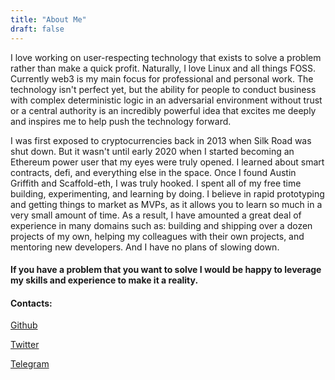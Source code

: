 ```yaml
---
title: "About Me"
draft: false
---
```


I love working on user-respecting technology that exists to solve a problem rather than make a quick profit. Naturally, I love Linux and all things FOSS. Currently web3 is my main focus for professional and personal work. The technology isn't perfect yet, but the ability for people to conduct business with complex deterministic logic in an adversarial environment without trust or a central authority is an incredibly powerful idea that excites me deeply and inspires me to help push the technology forward.

I was first exposed to cryptocurrencies back in 2013 when Silk Road was shut down. But it wasn't until early 2020 when I started becoming an Ethereum power user that my eyes were truly opened. I learned about smart contracts, defi, and everything else in the space. Once I found Austin Griffith and Scaffold-eth, I was truly hooked. I spent all of my free time building, experimenting, and learning by doing. I believe in rapid prototyping and getting things to market as MVPs, as it allows you to learn so much in a very small amount of time. As a result, I have amounted a great deal of experience in many domains such as: building and shipping over a dozen projects of my own, helping my colleagues with their own projects, and mentoring new developers. And I have no plans of slowing down.

#### If you have a problem that you want to solve I would be happy to leverage my skills and experience to make it a reality.

#### Contacts:

[Github](https://github.com/mercuricchloride)

[Twitter](https://twitter.com/blind_nabler)

[Telegram](https://t.me/blind_nabler)
